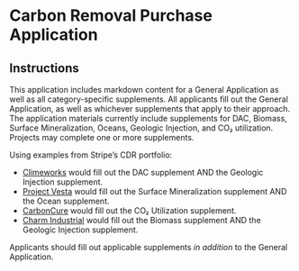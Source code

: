 # Carbon Removal Purchase Application

## Instructions

This application includes markdown content for a General Application as well as all category-specific supplements. All applicants fill out the General Application, as well as whichever supplements that apply to their approach. The application materials currently include supplements for DAC, Biomass, Surface Mineralization, Oceans, Geologic Injection, and CO₂ utilization. Projects may complete one or more supplements.

Using examples from Stripe’s CDR portfolio:
- [Climeworks]() would fill out the DAC supplement AND the Geologic Injection supplement. 
- [Project Vesta]() would fill out the Surface Mineralization supplement AND the Ocean supplement.  
- [CarbonCure]() would fill out the CO₂ Utilization supplement.
- [Charm Industrial]() would fill out the Biomass supplement AND the Geologic Injection supplement. 

Applicants should fill out applicable supplements _in addition_ to the General Application.
